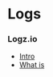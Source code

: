 # Logs

### Logz.io

* [Intro](https://www.youtube.com/watch?v=LqJYeeTss9Q)
* [What is](https://www.youtube.com/watch?v=6VVig5tnTJE)
